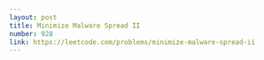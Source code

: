 ```yaml
---
layout: post
title: Minimize Malware Spread II
number: 928
link: https://leetcode.com/problems/minimize-malware-spread-ii
---
```

